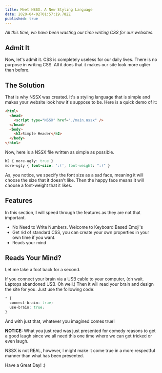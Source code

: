 ```yaml
---
title: Meet NSSX. A New Styling Language
date: 2020-04-02T01:57:19.782Z
published: true
---
```


_All this time, we have been wasting our time writing CSS for our websites._

## Admit It

Now, let's admit it. CSS is completely useless for our daily lives. There is no purpose in writing CSS. All it does that it makes our site look more uglier than before.

## The Solution

That is why NSSX was created. It's a styling language that is simple and makes your website look how it's suppose to be. Here is a quick demo of it:

```html
<html>
  <head>
    <script type="NSSX" href="./main.nssx" />
  </head>
  <body>
    <h2>Simple Header</h2>
  </body>
</html>
```

Now, here is a NSSX file written as simple as possible.

```css
h2 { more-ugly: true }
more-ugly { font-size: ':(', font-weight: ":)" }
```

As, you notice, we specify the font size as a sad face, meaning it will choose the size that it doesn't like. Then the happy face means it will choose a font-weight that it likes.

## Features

In this section, I will speed through the features as they are not that important.

- No Need to Write Numbers. Welcome to Keyboard Based Emoji's
- Get rid of standard CSS, you can create your own properties in your own time if you want.
- Reads your mind

## Reads Your Mind?

Let me take a foot back for a second.

If you connect your brain via a USB cable to your computer, (oh wait. Laptops abandoned USB. Oh well.) Then it will read your brain and design the site for you. Just use the following code:

```css
* {
  connect-brain: true;
  use-brain: true;
}
```

And with just that, whatever you imagined comes true!

**NOTICE:** What you just read was just presented for comedy reasons to get a good laugh since we all need this one time where we can get tricked or even laugh.

NSSX is not REAL, however, I might make it come true in a more respectful manner than what has been presented.

Have a Great Day! :)
